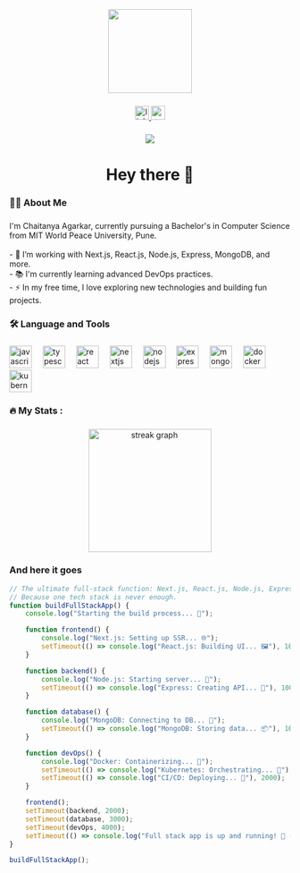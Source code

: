 <div align="center">
  <img height="150" src="https://camo.githubusercontent.com/62da68eb62b1e5f175f7d1f0191dd89a653d7908feb22d37d4a0ab07365d6791/68747470733a2f2f6d656469612e67697068792e636f6d2f6d656469612f4d3967624264396e6244724f5475314d71782f67697068792e676966"  />
</div>

###

<div align="center">
  <a href="https://www.linkedin.com/in/chaitanyaagarkar/">
    <img src="https://img.shields.io/static/v1?message=LinkedIn&logo=linkedin&label=&color=0077B5&logoColor=white&labelColor=&style=for-the-badge" height="25" alt="linkedin logo"  />
  </a>
  <a href="https://agarkar-chaieeetanyas-portfolio.vercel.app/">
    <img src="https://img.shields.io/badge/Portfolio-%2300BFFF?style=for-the-badge&logo=portfolio&logoColor=white" height="25" alt="potfolio"  />
  </a>
</div>

###

<div align="center">
  <img src="https://visitor-badge.laobi.icu/badge?page_id=chaitanya-agarkar.chaitanya-agarkar&"  />
</div>

###

<h1 align="center">Hey there 👋</h1>

###

<h3 align="left">👨‍💻  About Me</h3>

###

<p align="left">
I'm Chaitanya Agarkar, currently pursuing a Bachelor's in Computer Science from MIT World Peace University, Pune.<br><br>
- 🔭 I’m working with Next.js, React.js, Node.js, Express, MongoDB, and more.<br>
- 📚 I'm currently learning advanced DevOps practices.<br>
- ⚡ In my free time, I love exploring new technologies and building fun projects.
</p>

###

<h3 align="left">🛠 Language and Tools</h3>

###

<div align="left">
  <img src="https://img.shields.io/badge/javascript-%23323330.svg?style=for-the-badge&logo=javascript&logoColor=%23F7DF1E" height="40" alt="javascript logo"  />
  <img width="12" />
  <img src="[https://cdn.jsdelivr.net/gh/devicons/devicon/icons/typescript/typescript-original.svg](https://img.shields.io/badge/typescript-%23007ACC.svg?style=for-the-badge&logo=typescript&logoColor=white)" height="40" alt="typescript logo"  />
  <img width="12" />
  <img src="https://cdn.jsdelivr.net/gh/devicons/devicon/icons/react/react-original-wordmark.svg" height="40" alt="react logo"  />
  <img width="12" />
  <img src="https://cdn.jsdelivr.net/gh/devicons/devicon/icons/nextjs/nextjs-original-wordmark.svg" height="40" alt="nextjs logo"  />
  <img width="12" />
  <img src="https://cdn.jsdelivr.net/gh/devicons/devicon/icons/nodejs/nodejs-original-wordmark.svg" height="40" alt="nodejs logo"  />
  <img width="12" />
  <img src="https://cdn.jsdelivr.net/gh/devicons/devicon/icons/express/express-original-wordmark.svg" height="40" alt="express logo"  />
  <img width="12" />
  <img src="https://cdn.jsdelivr.net/gh/devicons/devicon/icons/mongodb/mongodb-original-wordmark.svg" height="40" alt="mongodb logo"  />
  <img width="12" />
  <img src="https://cdn.jsdelivr.net/gh/devicons/devicon/icons/docker/docker-plain-wordmark.svg" height="40" alt="docker logo"  />
  <img width="12" />
  <img src="https://cdn.jsdelivr.net/gh/devicons/devicon/icons/kubernetes/kubernetes-plain.svg" height="40" alt="kubernetes logo"  />
</div>

###

<h3 align="left">🔥   My Stats :</h3>

###

<div align="center">
  <img src="https://streak-stats.demolab.com?user=chaitanya-agarkar&locale=en&mode=daily&theme=dark&hide_border=false&border_radius=5&order=3" height="220" alt="streak graph"  />
</div>

###

<h3 align="left">And here it goes</h3>

```javascript
// The ultimate full-stack function: Next.js, React.js, Node.js, Express, MongoDB, and DevOps!
// Because one tech stack is never enough.
function buildFullStackApp() {
    console.log("Starting the build process... 🚀");

    function frontend() {
        console.log("Next.js: Setting up SSR... 🌐");
        setTimeout(() => console.log("React.js: Building UI... 🖼️"), 1000);
    }

    function backend() {
        console.log("Node.js: Starting server... 🚀");
        setTimeout(() => console.log("Express: Creating API... 📡"), 1000);
    }

    function database() {
        console.log("MongoDB: Connecting to DB... 🔌");
        setTimeout(() => console.log("MongoDB: Storing data... 📦"), 1000);
    }

    function devOps() {
        console.log("Docker: Containerizing... 🐳");
        setTimeout(() => console.log("Kubernetes: Orchestrating... 🚢"), 1000);
        setTimeout(() => console.log("CI/CD: Deploying... 🔄"), 2000);
    }

    frontend();
    setTimeout(backend, 2000);
    setTimeout(database, 3000);
    setTimeout(devOps, 4000);
    setTimeout(() => console.log("Full stack app is up and running! 🎉 (For now...)"), 6000);
}

buildFullStackApp();

